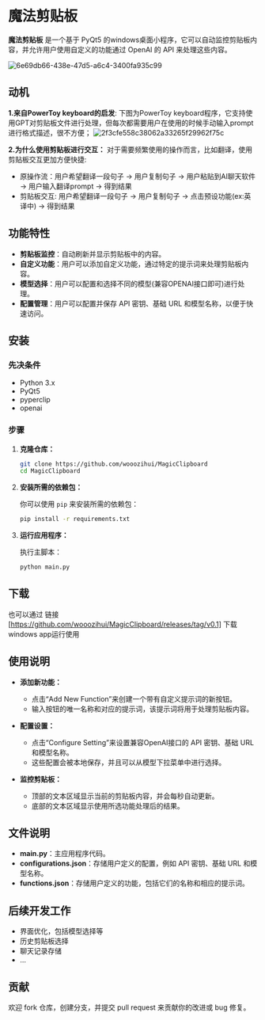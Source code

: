 # 魔法剪贴板

**魔法剪贴板** 是一个基于 PyQt5 的windows桌面小程序，它可以自动监控剪贴板内容，并允许用户使用自定义的功能通过 OpenAI 的 API 来处理这些内容。

![6e69db66-438e-47d5-a6c4-3400fa935c99](https://github.com/user-attachments/assets/1ec11d19-eb97-4e7b-902b-fb74e3775e13)

## 动机

**1.来自PowerToy keyboard的启发**: 下图为PowerToy keyboard程序，它支持使用GPT对剪贴板文件进行处理，但每次都需要用户在使用的时候手动输入prompt进行格式描述，很不方便；
![2f3cfe558c38062a33265f29962f75c](https://github.com/user-attachments/assets/1e47dad0-7372-41e4-9d1f-0a52fde31062)


**2.为什么使用剪贴板进行交互：** 对于需要频繁使用的操作而言，比如翻译，使用剪贴板交互更加方便快捷:

- 原操作流：用户希望翻译一段句子 -> 用户复制句子 -> 用户粘贴到AI聊天软件 -> 用户输入翻译prompt -> 得到结果
- 剪贴板交互: 用户希望翻译一段句子 -> 用户复制句子 -> 点击预设功能(ex:英译中) -> 得到结果

## 功能特性

- **剪贴板监控**：自动刷新并显示剪贴板中的内容。
- **自定义功能**：用户可以添加自定义功能，通过特定的提示词来处理剪贴板内容。
- **模型选择**：用户可以配置和选择不同的模型(兼容OPENAI接口即可)进行处理。
- **配置管理**：用户可以配置并保存 API 密钥、基础 URL 和模型名称，以便于快速访问。

## 安装

### 先决条件

- Python 3.x
- PyQt5
- pyperclip
- openai

### 步骤

1. **克隆仓库：**

   ```bash
   git clone https://github.com/wooozihui/MagicClipboard
   cd MagicClipboard
   ```

2. **安装所需的依赖包：**

   你可以使用 `pip` 来安装所需的依赖包：

   ```bash
   pip install -r requirements.txt
   ```

3. **运行应用程序：**

   执行主脚本：

   ```bash
   python main.py
   ```

## 下载

也可以通过 链接[https://github.com/wooozihui/MagicClipboard/releases/tag/v0.1] 下载windows app运行使用

## 使用说明

- **添加新功能：**
  - 点击“Add New Function”来创建一个带有自定义提示词的新按钮。
  - 输入按钮的唯一名称和对应的提示词，该提示词将用于处理剪贴板内容。

- **配置设置：**
  - 点击“Configure Setting”来设置兼容OpenAI接口的 API 密钥、基础 URL 和模型名称。
  - 这些配置会被本地保存，并且可以从模型下拉菜单中进行选择。

- **监控剪贴板：**
  - 顶部的文本区域显示当前的剪贴板内容，并会每秒自动更新。
  - 底部的文本区域显示使用所选功能处理后的结果。

## 文件说明

- **main.py**：主应用程序代码。
- **configurations.json**：存储用户定义的配置，例如 API 密钥、基础 URL 和模型名称。
- **functions.json**：存储用户定义的功能，包括它们的名称和相应的提示词。

## 后续开发工作

- 界面优化，包括模型选择等
- 历史剪贴板选择
- 聊天记录存储
- ...

## 贡献

欢迎 fork 仓库，创建分支，并提交 pull request 来贡献你的改进或 bug 修复。


